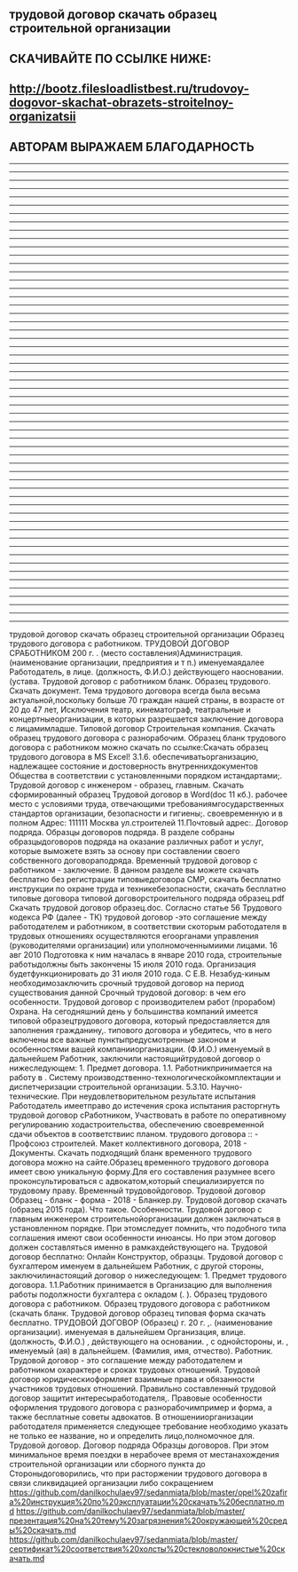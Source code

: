 трудовой договор скачать образец строительной организации
--------------------------------------------------
СКАЧИВАЙТЕ ПО ССЫЛКЕ НИЖЕ:
--------------------------------------------------
http://bootz.filesloadlistbest.ru/trudovoy-dogovor-skachat-obrazets-stroitelnoy-organizatsii
--------------------------------------------------
АВТОРАМ ВЫРАЖАЕМ БЛАГОДАРНОСТЬ
--------------------------------------------------
--------------------------------------------------
--------------------------------------------------
--------------------------------------------------
--------------------------------------------------
--------------------------------------------------
--------------------------------------------------
--------------------------------------------------
--------------------------------------------------
--------------------------------------------------
--------------------------------------------------
--------------------------------------------------
--------------------------------------------------
--------------------------------------------------
--------------------------------------------------
--------------------------------------------------
--------------------------------------------------
--------------------------------------------------
--------------------------------------------------
--------------------------------------------------
--------------------------------------------------
--------------------------------------------------
--------------------------------------------------
--------------------------------------------------
--------------------------------------------------
--------------------------------------------------
--------------------------------------------------
--------------------------------------------------
--------------------------------------------------
--------------------------------------------------
--------------------------------------------------
--------------------------------------------------
--------------------------------------------------
--------------------------------------------------
--------------------------------------------------
--------------------------------------------------
--------------------------------------------------
--------------------------------------------------
--------------------------------------------------
--------------------------------------------------
--------------------------------------------------
--------------------------------------------------
--------------------------------------------------
--------------------------------------------------
--------------------------------------------------
--------------------------------------------------
--------------------------------------------------
--------------------------------------------------
--------------------------------------------------
--------------------------------------------------
--------------------------------------------------
--------------------------------------------------
--------------------------------------------------
--------------------------------------------------
--------------------------------------------------
--------------------------------------------------
--------------------------------------------------
трудовой договор скачать образец строительной организации Образец трудового договора с работником. ТРУДОВОЙ ДОГОВОР СРАБОТНИКОМ   200  г. . (место составления)Администрация. (наименование организации, предприятия и т п.) именуемаядалее Работодатель, в лице. (должность, Ф.И.О.) действующего наосновании. (устава. Трудовой договор с работником бланк. Образец трудового. Скачать документ. Тема трудового договора всегда была весьма актуальной,поскольку больше 70 граждан нашей страны, в возрасте от 20 до 47 лет, Исключения  театр, кинематограф, театральные и концертныеорганизации, в которых разрешается заключение договора с лицамимладше. Типовой договор  Строительная компания. Скачать образец трудового договора с разнорабочим. Образец бланк трудового договора с работником можно скачать по ссылке:Скачать образец трудового договора в MS Excel!  3.1.6. обеспечиватьорганизацию, надлежащее состояние и достоверность внутреннихдокументов Общества в соответствии с установленными порядком истандартами;. Трудовой договор с инженером - образец, главным. Скачать сформированный образец Трудовой договор в Word(doc 11 кб.). рабочее место с условиями труда, отвечающими требованиямгосударственных стандартов организации, безопасности и гигиены;. своевременную и в полном  Адрес: 111111 Москва ул.строителей 11.Почтовый адрес:. Договор подряда. Образцы договоров подряда. В разделе собраны образцыдоговоров подряда на оказание различных работ и услуг, которые выможете взять за основу при составлении своего собственного договораподряда. Временный трудовой договор с работником - заключение. В данном разделе вы можете скачать бесплатно без регистрации типовыедоговора СМР, скачать бесплатно инструкции по охране труда и техникебезопасности, скачать бесплатно типовые договора  типовой договорстроительного подряда образец.pdf  Скачать  трудовой договор образец.doc. Согласно статье 56 Трудового кодекса РФ (далее - ТК) трудовой договор -это соглашение между работодателем и работником, в соответствии скоторым  работодателя в трудовых отношениях осуществляются егоорганами управления (руководителями организации) или уполномоченнымиими лицами. 16 авг 2010  Подготовка к ним началась в январе 2010 года, строительные работыдолжны быть закончены 15 июля 2010 года. Организация будетфункционировать до 31 июля 2010 года. С Е.В. Незабуд-киным необходимозаключить срочный трудовой договор на период существования данной
Срочный трудовой договор: в чем его особенности. Трудовой договор с производителем работ (прорабом)  Охрана. На сегодняшний день у большинства компаний имеется типовой образецтрудового договора, который предоставляется для заполнения гражданину,. типового договора и убедитесь, что в него включены все важные пунктыпредусмотренные законом и особенностями вашей компанииорганизации. (Ф.И.О.) именуемый в дальнейшем Работник, заключили настоящийтрудовой договор о нижеследующем: 1. Предмет договора. 1.1. Работникпринимается на работу в . Систему производственно-технологическойкомплектации и диспетчеризации строительной организации. 5.3.10. Научно-технические. При неудовлетворительном результате испытания Работодатель имеетправо до истечения срока испытания расторгнуть трудовой договор сРаботником,  Участвовать в работе по оперативному регулированию ходастроительства, обеспечению своевременной сдачи объектов в соответствиис планом. трудового договора ::  - Профсоюз строителей. Макет коллективного договора, 2018 - Документы. Скачать подходящий бланк временного трудового договора можно на сайте.Образец временного трудового договора имеет свою уникальную форму.Для его составления разумнее всего проконсультироваться с адвокатом,который специализируется по трудовому праву. Временный трудовойдоговор. Трудовой договор  Образец - бланк - форма - 2018 - Бланкер.ру. Трудовой договор скачать (образец 2015 года). Что такое. Особенности. Трудовой договор с главным инженером строительнойорганизации должен заключаться в установленном порядке. При этомследует помнить, что подобного типа соглашения имеют свои особенности инюансы. Но при этом договор должен составляться именно в рамкахдействующего на. Трудовой договор бесплатно: Онлайн Конструктор, образцы. Трудовой договор с бухгалтером
именуем в дальнейшем Работник, с другой стороны, заключилинастоящий договор о нижеследующем: 1. Предмет трудового договора. 1.1.Работник принимается в Организацию для выполнения работы подолжности бухгалтера с окладом  (. ). Образец трудового договора с работником. Образец трудового договора с работником (скачать бланк. Трудовой договор образец типовая форма скачать бесплатно. ТРУДОВОЙ ДОГОВОР   (Образец) г.    20 г. ,. (наименование организации). именуемая в дальнейшем Организация, влице. (должность, Ф.И.О.) , действующего на основании. , с однойстороны, и. , именуемый (ая) в дальнейшем. (Фамилия, имя, отчество). Работник. Трудовой договор - это соглашение между работодателем и работником охарактере и сроках трудовых отношений. Трудовой договор юридическиоформляет взаимные права и обязанности участников трудовых отношений. Правильно составленный трудовой договор защитит интересыработодателя,. Правовые особенности оформления трудового договора с разнорабочимпример и форма, а также бесплатные советы адвокатов.  В отношенииорганизации работодателя применяется следующее требование необходимо указать не только ее название, но и определить лицо,полномочное для. Трудовой договор. Договор подряда  Образцы договоров. При этом минимальное время поездки в нерабочее время от местанахождения строительной организации или сборного пункта до  Стороныдоговорились, что при расторжении трудового договора в связи сликвидацией организации либо сокращением
https://github.com/danilkochulaev97/sedanmiata/blob/master/opel%20zafira%20инструкция%20по%20эксплуатации%20скачать%20бесплатно.md
https://github.com/danilkochulaev97/sedanmiata/blob/master/презентация%20на%20тему%20загрязнения%20окружающей%20среды%20скачать.md
https://github.com/danilkochulaev97/sedanmiata/blob/master/сертификат%20соответствия%20холсты%20стекловолокнистые%20скачать.md